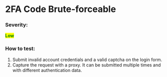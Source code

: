 # 2FA Code Brute-forceable

### Severity:&#x20;

<mark style="color:green;">**Low**</mark>

### How to test:

1. Submit invalid account credentials and a valid captcha on the login form.
2. Capture the request with a proxy. It can be submitted multiple times and with different authentication data.
